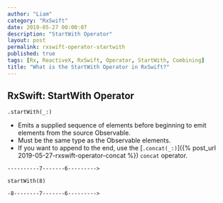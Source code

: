 ```yaml
---
author: "Liam"
category: "RxSwift"
date: 2019-05-27 00:00:07
description: "StartWith Operator"
layout: post
permalink: rxswift-operator-startwith
published: true
tags: [Rx, ReactiveX, RxSwift, Operator, StartWith, Combining]
title: "What is the StartWith Operator in RxSwift?"
---
```


## RxSwift: StartWith Operator

`.startWith(_:)`

- Emits a supplied sequence of elements before beginning to emit elements from the source Observable.
- Must be the same type as the Observable elements.
- If you want to append to the end, use the [`.concat(_:)`]({% post_url 2019-05-27-rxswift-operator-concat %}) `concat` operator.

```
----------7-------6--------->

startWith(8)

-8--------7-------6--------->
```
